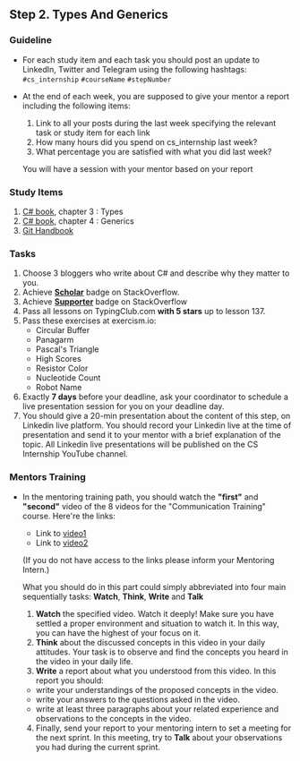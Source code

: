 ## Step 2. Types And Generics

### Guideline

- For each study item and each task you should post an update to LinkedIn, Twitter and Telegram using the following hashtags:
  `#cs_internship`
  `#courseName`
  `#stepNumber`

- At the end of each week, you are supposed to give your mentor a report including the following items:

  1. Link to all your posts during the last week specifying the relevant task or study item for each link
  2. How many hours did you spend on cs_internship last week?
  3. What percentage you are satisfied with what you did last week?

  You will have a session with your mentor based on your report

### Study Items <!-- omit in toc -->

1. [C# book](https://www.amazon.com/Programming-5-0-Building-Applications-Framework/dp/1449320414), chapter 3 : Types
2. [C# book](https://www.amazon.com/Programming-5-0-Building-Applications-Framework/dp/1449320414), chapter 4 : Generics
3. [Git Handbook](https://guides.github.com/introduction/git-handbook/)

### Tasks <!-- omit in toc -->

1. Choose 3 bloggers who write about C# and describe why they matter to you.
2. Achieve [**Scholar**](https://stackoverflow.com/help/badges/10/scholar) badge on StackOverflow.
3. Achieve [**Supporter**](https://stackoverflow.com/help/badges/6/supporter) badge on StackOverflow
4. Pass all lessons on TypingClub.com **with 5 stars** up to lesson 137.
5. Pass these exercises at exercism.io:
    - Circular Buffer
    - Panagarm
    - Pascal's Triangle
    - High Scores
    - Resistor Color
    - Nucleotide Count
    - Robot Name
6. Exactly **7 days** before your deadline, ask your coordinator to schedule a live presentation session for you on your deadline day.
7. You should give a 20-min presentation about the content of this step, on Linkedin live platform. You should record your Linkedin live at the time of presentation and send it to your mentor with a brief explanation of the topic. All Linkedin live presentations will be published on the CS Internship YouTube channel.

### Mentors Training

- In the mentoring training path, you should watch the **"first"** and **"second"** video of the 8 videos for the "Communication Training" course.  Here're the links:

  - Link to [video1](https://drive.google.com/file/d/1IlQ7RtcyMt3WOApAnw5EluRauyhmKksi/view?usp=sharing)
  - Link to [video2](https://drive.google.com/file/d/1xV1DX8sZ7sEcH4pBVrOno_V4IHQFj6xF/view?usp=sharing)
  
  (If you do not have access to the links please inform your Mentoring Intern.)

  What you should do in this part could simply abbreviated into four main sequentially tasks: **Watch**, **Think**, **Write** and **Talk**
  1. **Watch** the specified video. Watch it deeply! Make sure you have settled a proper environment and situation to watch it. In this way, you can have the highest of your focus on it.
  2. **Think** about the discussed concepts in this video in your daily attitudes. Your task is to observe and find the concepts you heard in the video in your daily life.
  3. **Write** a report about what you understood from this video. In this report you should:
  - write your understandings of the proposed concepts in the video.
  - write your answers to the questions asked in the video.
  - write at least three paragraphs about your related experience and observations to the concepts in the video.
  4. Finally, send your report to your mentoring intern to set a meeting for the next sprint. In this meeting, try to **Talk** about your observations you had during the current sprint.
